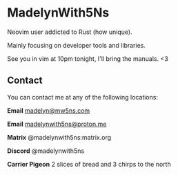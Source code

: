 # MadelynWith5Ns

Neovim user addicted to Rust (how unique).

Mainly focusing on developer tools and libraries.

See you in vim at 10pm tonight, I'll bring the manuals. <3

## Contact
You can contact me at any of the following locations:

**Email** madelyn@mw5ns.com

**Email** madelynwith5ns@proton.me

**Matrix** @madelynwith5ns:matrix.org

**Discord** @madelynwith5ns

**Carrier Pigeon** 2 slices of bread and 3 chirps to the north
